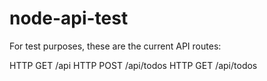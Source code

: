 # node-api-test
For test purposes, these are the current API routes:

HTTP GET /api
HTTP POST /api/todos
HTTP GET /api/todos

